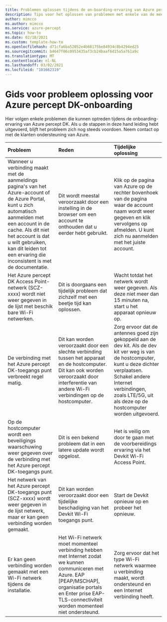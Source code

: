 ```yaml
---
title: Problemen oplossen tijdens de on-boarding-ervaring van Azure percept DK
description: Tips voor het oplossen van problemen met enkele van de meest voorkomende problemen die tijdens de on-boarding-ervaring zijn gevonden
author: mimcco
ms.author: mimcco
ms.service: azure-percept
ms.topic: how-to
ms.date: 02/18/2021
ms.custom: template-how-to
ms.openlocfilehash: d71cfa6ba52052e4b68175be84934c8b4294ed25
ms.sourcegitcommit: b4647f06c0953435af3cb24baaf6d15a5a761a9c
ms.translationtype: MT
ms.contentlocale: nl-NL
ms.lasthandoff: 03/02/2021
ms.locfileid: "101662319"
---
```

# <a name="azure-percept-dk-onboarding-experience-troubleshooting-guide"></a>Gids voor probleem oplossing voor Azure percept DK-onboarding

Hier volgen enkele problemen die kunnen optreden tijdens de onboarding-ervaring van Azure percept DK. Als u de stappen in deze hand leiding hebt uitgevoerd, blijft het probleem zich nog steeds voordoen. Neem contact op met de klanten ondersteuning van Azure.

|Probleem|Reden|Tijdelijke oplossing|
|:-----|:------|:----------|
|Wanneer u verbinding maakt met de aanmeldings pagina's van het Azure-account of de Azure Portal, kunt u zich automatisch aanmelden met een account in de cache. Als dit niet het account is dat u wilt gebruiken, kan dit leiden tot een ervaring die inconsistent is met de documentatie.|Dit wordt meestal veroorzaakt door een instelling in de browser om een account te onthouden dat u eerder hebt gebruikt.|Klik op de pagina van Azure op de rechter bovenhoek van de pagina waar de account naam wordt weer gegeven en klik vervolgens op afmelden. U kunt zich nu aanmelden met het juiste account.|
|Het Azure percept DK Access Point-netwerk (SCZ-xxxx) wordt niet weer gegeven in de lijst met beschik bare Wi-Fi netwerken.|Dit is doorgaans een tijdelijk probleem dat zichzelf met een beetje tijd kan oplossen.|Wacht totdat het netwerk wordt weer gegeven. Als deze niet meer dan 15 minuten na, start u het apparaat opnieuw op.|
|De verbinding met het Azure percept DK-toegangs punt verbreekt regel matig.|Dit kan worden veroorzaakt door een slechte verbinding tussen het apparaat en de hostcomputer. Dit kan ook worden veroorzaakt door interferentie van andere Wi-Fi verbindingen op de hostcomputer.|Zorg ervoor dat de antennes goed zijn gekoppeld aan de dev kit. Als de dev kit ver weg is van de hostcomputer, kunt u deze dichter verplaatsen. Schakel andere Internet verbindingen, zoals LTE/5G, uit als deze op de hostcomputer worden uitgevoerd.|
|Op de hostcomputer wordt een beveiligings waarschuwing weer gegeven over de verbinding met het Azure percept DK-toegangs punt.|Dit is een bekend probleem dat in een latere update wordt opgelost.|Het is veilig om door te gaan met de voorbereidings ervaring via het Devkit Wi-Fi Access Point.|
|Het netwerk van het Azure percept DK-toegangs punt (SCZ-xxxx) wordt weer gegeven in de lijst netwerk, maar er kan geen verbinding worden gemaakt.|Dit kan worden veroorzaakt door een tijdelijke beschadiging van het Devkit Wi-Fi toegangs punt.|Start de Devkit opnieuw op en probeer het opnieuw.|
|Er kan geen verbinding worden gemaakt met een Wi-Fi netwerk tijdens de installatie.|Het Wi-Fi netwerk moet momenteel verbinding hebben met Internet zodat we kunnen communiceren met Azure. EAP [PEAP/MSCHAP], organisatie portals en Enter prise EAP-TLS-connectiviteit worden momenteel niet ondersteund.|Zorg ervoor dat het type Wi-Fi netwerk waarmee u verbinding maakt, wordt ondersteund en een Internet verbinding heeft.|